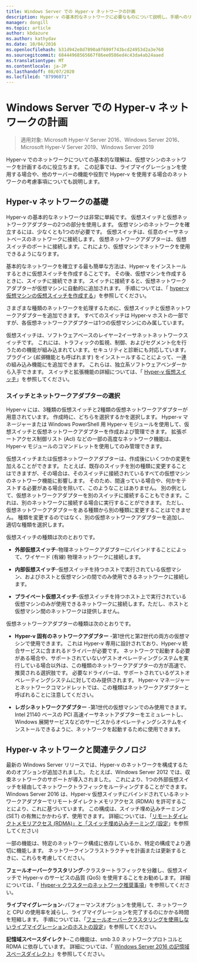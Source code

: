 ```yaml
---
title: Windows Server での Hyper-v ネットワークの計画
description: Hyper-v の基本的なネットワークに必要なものについて説明し、手順へのリンクを示します。
manager: dongill
ms.topic: article
author: kbdazure
ms.author: kathydav
ms.date: 10/04/2016
ms.openlocfilehash: b31d942e8d7890a8f699f743bcd24953d2a3e760
ms.sourcegitcommit: 68444968565667f86ee0586ed4c43da4ab24aaed
ms.translationtype: MT
ms.contentlocale: ja-JP
ms.lasthandoff: 08/07/2020
ms.locfileid: "87996071"
---
```

# <a name="plan-for-hyper-v-networking-in-windows-server"></a>Windows Server での Hyper-v ネットワークの計画

>適用対象: Microsoft Hyper-V Server 2016、Windows Server 2016、Microsoft Hyper-V Server 2019、Windows Server 2019

Hyper-v でのネットワークについての基本的な理解は、仮想マシンのネットワークを計画するのに役立ちます。 この記事では、ライブマイグレーションを使用する場合や、他のサーバーの機能や役割で Hyper-v を使用する場合のネットワークの考慮事項についても説明します。

## <a name="hyper-v-networking-basics"></a>Hyper-v ネットワークの基礎
Hyper-v の基本的なネットワークは非常に単純です。 仮想スイッチと仮想ネットワークアダプターの2つの部分を使用します。 仮想マシンのネットワークを確立するには、少なくとも1つのが必要です。 仮想スイッチは、任意のイーサネットベースのネットワークに接続します。 仮想ネットワークアダプターは、仮想スイッチのポートに接続します。これにより、仮想マシンでネットワークを使用できるようになります。

基本的なネットワークを確立する最も簡単な方法は、Hyper-v をインストールするときに仮想スイッチを作成することです。 その後、仮想マシンを作成するときに、スイッチに接続できます。 スイッチに接続すると、仮想ネットワークアダプターが仮想マシンに自動的に追加されます。 手順については、「 [hyper-v 仮想マシンの仮想スイッチを作成する](../get-started/Create-a-virtual-switch-for-Hyper-V-virtual-machines.md)」を参照してください。

さまざまな種類のネットワークを処理するために、仮想スイッチと仮想ネットワークアダプターを追加できます。 すべてのスイッチは Hyper-v ホストの一部ですが、各仮想ネットワークアダプターは1つの仮想マシンにのみ属しています。

仮想スイッチは、ソフトウェアベースのレイヤー2イーサネットネットワークスイッチです。 これには、トラフィックの監視、制御、およびセグメント化を行うための機能が組み込まれています。セキュリティと診断にも対応しています。  プラグイン (*拡張*機能とも呼ばれます) をインストールすることによって、一連の組み込み機能にを追加できます。 これらは、独立系ソフトウェアベンダーから入手できます。 スイッチと拡張機能の詳細については、「 [Hyper-v 仮想スイッチ](../../hyper-v-virtual-switch/Hyper-V-Virtual-Switch.md)」を参照してください。

### <a name="switch-and-network-adapter-choices"></a>スイッチとネットワークアダプターの選択
Hyper-v には、3種類の仮想スイッチと2種類の仮想ネットワークアダプターが用意されています。 作成時に、どちらを選択するかを選択します。 Hyper-v マネージャーまたは Windows PowerShell 用 Hyper-v モジュールを使用して、仮想スイッチと仮想ネットワークアダプターを作成および管理できます。 拡張ポートアクセス制御リスト (Acl) などの一部の高度なネットワーク機能は、Hyper-v モジュールのコマンドレットを使用してのみ管理できます。

仮想スイッチまたは仮想ネットワークアダプターは、作成後にいくつかの変更を加えることができます。 たとえば、既存のスイッチを別の種類に変更することはできますが、その場合は、そのスイッチに接続されているすべての仮想マシンのネットワーク機能に影響します。  そのため、間違っている場合や、何かをテストする必要がある場合を除いて、このようなことはありません。 別の例として、仮想ネットワークアダプターを別のスイッチに接続することもできます。これは、別のネットワークに接続する場合に実行することができます。 ただし、仮想ネットワークアダプターをある種類から別の種類に変更することはできません。 種類を変更するのではなく、別の仮想ネットワークアダプターを追加し、適切な種類を選択します。

仮想スイッチの種類は次のとおりです。

-   **外部仮想スイッチ**-物理ネットワークアダプターにバインドすることによって、ワイヤード (有線) 物理ネットワークに接続します。

-   **内部仮想スイッチ**-仮想スイッチを持つホストで実行されている仮想マシン、およびホストと仮想マシンの間でのみ使用できるネットワークに接続します。

-   **プライベート仮想スイッチ**-仮想スイッチを持つホスト上で実行されている仮想マシンのみが使用できるネットワークに接続します。ただし、ホストと仮想マシン間のネットワークは提供しません。

仮想ネットワークアダプターの種類は次のとおりです。

-   **Hyper-v 固有のネットワークアダプター** -第1世代と第2世代の両方の仮想マシンで使用できます。 これは Hyper-v 専用に設計されており、Hyper-v 統合サービスに含まれるドライバーが必要です。 ネットワークで起動する必要がある場合や、サポートされていないゲストオペレーティングシステムを実行している場合以外は、この種類のネットワークアダプターの方が高速で、推奨される選択肢です。 必要なドライバーは、サポートされているゲストオペレーティングシステムに対してのみ提供されます。 Hyper-v マネージャーとネットワークコマンドレットでは、この種類はネットワークアダプターと呼ばれることに注意してください。

-   **レガシネットワークアダプター** -第1世代の仮想マシンでのみ使用できます。 Intel 21140 ベースの PCI 高速イーサネットアダプターをエミュレートし、Windows 展開サービスなどのサービスからオペレーティングシステムをインストールできるように、ネットワークを起動するために使用できます。

## <a name="hyper-v-networking-and-related-technologies"></a>Hyper-v ネットワークと関連テクノロジ
最新の Windows Server リリースでは、Hyper-v のネットワークを構成するためのオプションが追加されました。 たとえば、Windows Server 2012 では、収束ネットワークのサポートが導入されました。 これにより、1つの外部仮想スイッチを経由してネットワークトラフィックをルーティングすることができます。 Windows Server 2016 は、Hyper-v 仮想スイッチにバインドされているネットワークアダプターでリモートダイレクトメモリアクセス (RDMA) を許可することにより、これに基づいています。 この構成は、スイッチ埋め込みチーミング (SET) の有無にかかわらず、使用できます。 詳細については、「[リモートダイレクトメモリアクセス &#40;RDMA&#41;」と「スイッチ埋め込みチーミング &#40;設定](../../hyper-v-virtual-switch/RDMA-and-Switch-Embedded-Teaming.md)」を参照してください&#41;

一部の機能は、特定のネットワーク構成に依存しているか、特定の構成でより適切に機能します。 ネットワークインフラストラクチャを計画または更新するときに、これらを考慮してください。

**フェールオーバークラスタリング**-クラスタートラフィックを分離し、仮想スイッチで Hyper-v のサービスの品質 (QoS) を使用することをお勧めします。 詳細については、「 [Hyper-v クラスターのネットワーク推奨事項](/previous-versions/windows/it-pro/windows-server-2012-R2-and-2012/dn550728(v=ws.11))」を参照してください。

**ライブマイグレーション**-パフォーマンスオプションを使用して、ネットワークと CPU の使用率を減らし、ライブマイグレーションを完了するのにかかる時間を短縮します。 手順については、「[フェールオーバークラスタリングを使用しないライブマイグレーションのホストの設定](../deploy/set-up-hosts-for-live-migration-without-failover-clustering.md)」を参照してください。

**記憶域スペースダイレクト**-この機能は、smb 3.0 ネットワークプロトコルと RDMA に依存しています。 詳細については、「 [Windows Server 2016 の記憶域スペースダイレクト](../../../storage/storage-spaces/storage-spaces-direct-overview.md)」を参照してください。